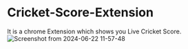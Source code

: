 # Cricket-Score-Extension
It is a chrome Extension which shows you Live Cricket Score.
![Screenshot from 2024-06-22 11-57-48](https://github.com/AkashParley/Cricket-Score-Extension/assets/109304070/e28ee404-af85-4185-a967-a92a586e8fdb)


